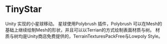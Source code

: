 # TinyStar
Unity 实现的小星球移动。
星球使用Polybrush 插件，Polybrush 可以在Mesh的基础上继续绘制Mesh的形状，并且可以以Terrian的方式绘制表面材质与树。
材质与树均是Unity商店免费提供的，TerrainTexturesPackFree与Lowpoly Style。
